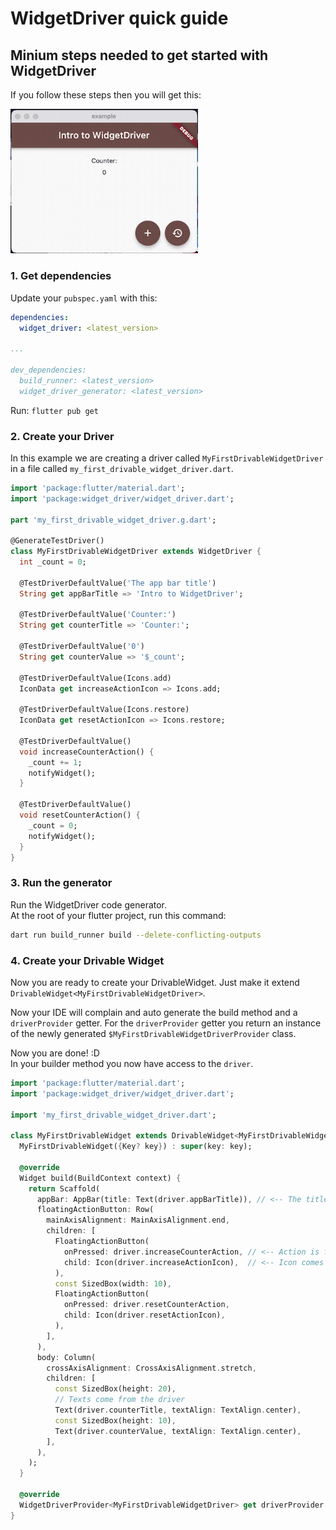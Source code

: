 # WidgetDriver quick guide

## Minium steps needed to get started with WidgetDriver

If you follow these steps then you will get this:
<div align="left">
  <img src="https://github.com/bmw-tech/widget_driver/blob/master/widget_driver/doc/resources/widget_driver_intro_example.gif?raw=true" style="max-width: 300px">
</div>

### 1. Get dependencies

Update your `pubspec.yaml` with this:

```yaml
dependencies:
  widget_driver: <latest_version>

...

dev_dependencies:
  build_runner: <latest_version>
  widget_driver_generator: <latest_version>
```

Run: `flutter pub get`

### 2. Create your Driver

In this example we are creating a driver called `MyFirstDrivableWidgetDriver` in a file called `my_first_drivable_widget_driver.dart`.

```dart
import 'package:flutter/material.dart';
import 'package:widget_driver/widget_driver.dart';

part 'my_first_drivable_widget_driver.g.dart';

@GenerateTestDriver()
class MyFirstDrivableWidgetDriver extends WidgetDriver {
  int _count = 0;

  @TestDriverDefaultValue('The app bar title')
  String get appBarTitle => 'Intro to WidgetDriver';

  @TestDriverDefaultValue('Counter:')
  String get counterTitle => 'Counter:';

  @TestDriverDefaultValue('0')
  String get counterValue => '$_count';

  @TestDriverDefaultValue(Icons.add)
  IconData get increaseActionIcon => Icons.add;

  @TestDriverDefaultValue(Icons.restore)
  IconData get resetActionIcon => Icons.restore;

  @TestDriverDefaultValue()
  void increaseCounterAction() {
    _count += 1;
    notifyWidget();
  }

  @TestDriverDefaultValue()
  void resetCounterAction() {
    _count = 0;
    notifyWidget();
  }
}
```

### 3. Run the generator

Run the WidgetDriver code generator.  
At the root of your flutter project, run this command:

```bash
dart run build_runner build --delete-conflicting-outputs
```

### 4. Create your Drivable Widget

Now you are ready to create your DrivableWidget.
Just make it extend `DrivableWidget<MyFirstDrivableWidgetDriver>`.

Now your IDE will complain and auto generate the build method and a `driverProvider` getter. For the `driverProvider` getter you return an instance of the newly generated `$MyFirstDrivableWidgetDriverProvider` class.

Now you are done! :D  
In your builder method you now have access to the `driver`.

```dart
import 'package:flutter/material.dart';
import 'package:widget_driver/widget_driver.dart';

import 'my_first_drivable_widget_driver.dart';

class MyFirstDrivableWidget extends DrivableWidget<MyFirstDrivableWidgetDriver> {
  MyFirstDrivableWidget({Key? key}) : super(key: key);

  @override
  Widget build(BuildContext context) {
    return Scaffold(
      appBar: AppBar(title: Text(driver.appBarTitle)), // <-- The title comes from the driver
      floatingActionButton: Row(
        mainAxisAlignment: MainAxisAlignment.end,
        children: [
          FloatingActionButton(
            onPressed: driver.increaseCounterAction, // <-- Action is forwarded to the driver
            child: Icon(driver.increaseActionIcon),  // <-- Icon comes from the driver
          ),
          const SizedBox(width: 10),
          FloatingActionButton(
            onPressed: driver.resetCounterAction,
            child: Icon(driver.resetActionIcon),
          ),
        ],
      ),
      body: Column(
        crossAxisAlignment: CrossAxisAlignment.stretch,
        children: [
          const SizedBox(height: 20),
          // Texts come from the driver
          Text(driver.counterTitle, textAlign: TextAlign.center),
          const SizedBox(height: 10),
          Text(driver.counterValue, textAlign: TextAlign.center),
        ],
      ),
    );
  }

  @override
  WidgetDriverProvider<MyFirstDrivableWidgetDriver> get driverProvider => $MyFirstDrivableWidgetDriverProvider();
}
```
